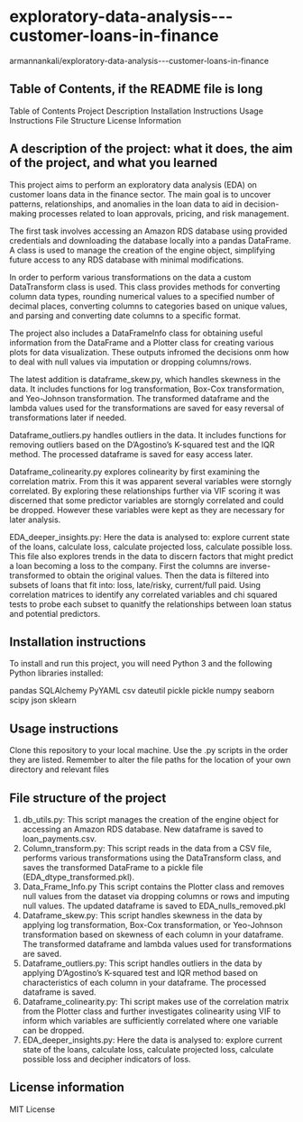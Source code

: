 # exploratory-data-analysis---customer-loans-in-finance
armannankali/exploratory-data-analysis---customer-loans-in-finance

## Table of Contents, if the README file is long
Table of Contents
Project Description
Installation Instructions
Usage Instructions
File Structure
License Information
## A description of the project: what it does, the aim of the project, and what you learned
This project aims to perform an exploratory data analysis (EDA) on customer loans data in the finance sector. The main goal is to uncover patterns, relationships, and anomalies in the loan data to aid in decision-making processes related to loan approvals, pricing, and risk management.

The first task involves accessing an Amazon RDS database using provided credentials and downloading the database locally into a pandas DataFrame. A class is used to manage the creation of the engine object, simplifying future access to any RDS database with minimal modifications.

In order to perform various transformations on the data a custom DataTransform class is used. This class provides methods for converting column data types, rounding numerical values to a specified number of decimal places, converting columns to categories based on unique values, and parsing and converting date columns to a specific format.

The project also includes a DataFrameInfo class for obtaining useful information from the DataFrame and a Plotter class for creating various plots for data visualization. These outputs infromed the decisions onm how to deal with null values via imputation or dropping columns/rows.

The latest addition is dataframe_skew.py, which handles skewness in the data. It includes functions for log transformation, Box-Cox transformation, and Yeo-Johnson transformation. The transformed dataframe and the lambda values used for the transformations are saved for easy reversal of transformations later if needed.

Dataframe_outliers.py handles outliers in the data. It includes functions for removing outliers based on the D’Agostino’s K-squared test and the IQR method. The processed dataframe is saved for easy access later.

Dataframe_colinearity.py explores colinearity by first examining the correlation matrix. From this it was apparent several variables were storngly correlated. By exploring these relationships further via VIF scoring it was discerned that some predictor variables are storngly correlated and could be dropped. However these variables were kept as they are necessary for later analysis.

EDA_deeper_insights.py: Here the data is analysed to: explore current state of the loans, calculate loss, calculate projected loss, calculate possible loss. This file also explores trends in the data to discern factors that might predict a loan becoming a loss to the company. First the columns are inverse-transformed to obtain the original values. Then the data is filtered into subsets of loans that fit into: loss, late/risky, current/full paid. Using correlation matrices to identify any correlated variables and chi squared tests to probe each subset to quanitfy the relationships between loan status and potential predictors. 
## Installation instructions
To install and run this project, you will need Python 3 and the following Python libraries installed:

pandas
SQLAlchemy
PyYAML
csv
dateutil
pickle
pickle
numpy
seaborn
scipy
json
sklearn
## Usage instructions
Clone this repository to your local machine.
Use the .py scripts in the order they are listed.
Remember to alter the file paths for the location of your own directory and relevant files
## File structure of the project
1. db_utils.py: This script manages the creation of the engine object for accessing an Amazon RDS database. New dataframe is saved to loan_payments.csv.
2. Column_transform.py: This script reads in the data from a CSV file, performs various transformations using the DataTransform class, and saves the transformed DataFrame to a pickle file (EDA_dtype_transformed.pkl).
3. Data_Frame_Info.py This script contains the Plotter class and removes null values from the dataset via dropping columns or rows and imputing null values. The updated dataframe is saved to EDA_nulls_removed.pkl
4. Dataframe_skew.py: This script handles skewness in the data by applying log transformation, Box-Cox transformation, or Yeo-Johnson transformation based on skewness of each column in your dataframe. The transformed dataframe and lambda values used for transformations are saved.
5. Dataframe_outliers.py: This script handles outliers in the data by applying D’Agostino’s K-squared test and IQR method based on characteristics of each column in your dataframe. The processed dataframe is saved.
6. Dataframe_colinearity.py: Thi script makes use of the correlation matrix from the Plotter class and further investigates colinearity using VIF to inform which variables are sufficiently correlated where one variable can be dropped.
7. EDA_deeper_insights.py: Here the data is analysed to: explore current state of the loans, calculate loss, calculate projected loss, calculate possible loss and decipher indicators of loss. 
## License information
MIT License
